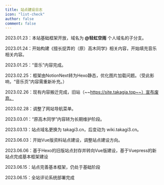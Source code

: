 ```yaml
---
title: 站点建设日志
icon: "list-check"
author: false
comment: false
---
```


2023.01.23：本站基础框架开放，域名为 **@轻虹空雨** 个人域名的子分支。

2023.01.24：开始构建《擅长捉弄的（原）高木同学》相关内容，开始填充音乐相关内容。

2023.01.25：“音乐”内容完成。

2023.02.25：框架由NotionNext转为Hexo静态，优化图片加载问题。（受此影响，“音乐页”内容需重新补充。）

2023.02.26：现有内容搬迁完成，旧站（~~https://site.takagia.top~~）宣布废弃。

2023.02.28：调整了网站导航菜单。

2023.03.01：“原高木同学”内容转为长期维护阶段。

2023.03.13：站点域名更换为 takagi3.cn，后变动为 wiki.takagi3.cn。

2023.06.03：开始Vue版资料站点建设，调整站点建设方向。

2023.06.06：基于Hexo的旧版站点封存并转向Vue版建设，基于Vuepress的新站点完成基本框架建设

2023.06.15：站点完善基本框架，仍处于基础阶段

2023.06.15：全站评论系统部署完成










